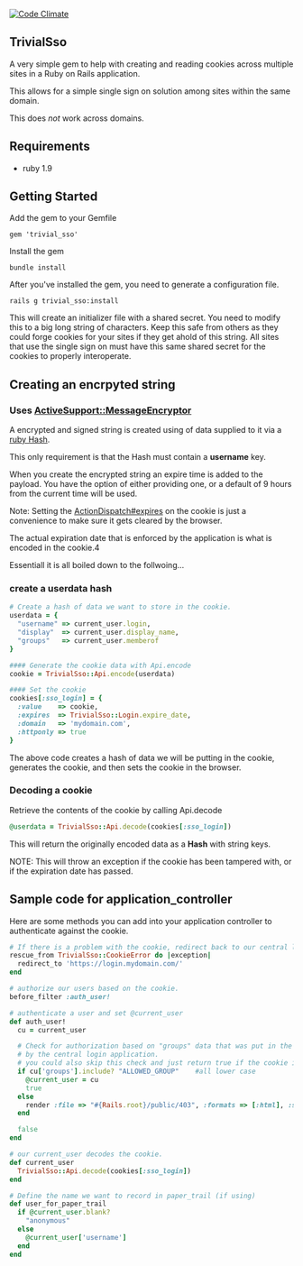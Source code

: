 [![Code Climate](https://codeclimate.com/github/nacengineer/trivialsso.png)](https://codeclimate.com/github/nacengineer/trivialsso)

## TrivialSso

A very simple gem to help with creating and reading cookies across multiple sites in a Ruby on Rails application.

This allows for a simple single sign on solution among sites within the same domain.

This does *not* work across domains.

## Requirements

- ruby 1.9

## Getting Started

Add the gem to your Gemfile

    gem 'trivial_sso'

Install the gem

    bundle install

After you've installed the gem, you need to generate a configuration file.

    rails g trivial_sso:install

This will create an initializer file with a shared secret. You need to modify this to a big long string of characters. Keep this safe from others as they could forge cookies for your sites if they get ahold of this string. All sites that use the single sign on must have this same shared secret for the cookies to properly interoperate.

## Creating an encrpyted string
### Uses [ActiveSupport::MessageEncryptor](http://api.rubyonrails.org/classes/ActiveSupport/MessageEncryptor.html)

A encrypted and signed string is created using of data supplied to it via a [ruby Hash](http://www.ruby-doc.org/core-2.0/Hash.html).

This only requirement is that the Hash must contain a **username** key.

When you create the encrypted string an expire time is added to the payload. You have the option of either providing one, or a default of 9 hours from the current time will be used.

Note: Setting the [ActionDispatch#expires](http://api.rubyonrails.org/classes/ActionDispatch/Cookies.html) on the cookie is just a convenience to make sure it gets cleared by the browser.

The actual expiration date that is enforced by the application  is what is encoded in the cookie.4

Essentiall it is all boiled down to the follwoing...

### create a userdata hash

```ruby
# Create a hash of data we want to store in the cookie.
userdata = {
  "username" => current_user.login,
  "display"  => current_user.display_name,
  "groups"   => current_user.memberof
}

#### Generate the cookie data with Api.encode
cookie = TrivialSso::Api.encode(userdata)

#### Set the cookie
cookies[:sso_login] = {
  :value    => cookie,
  :expires  => TrivialSso::Login.expire_date,
  :domain   => 'mydomain.com',
  :httponly => true
}
```

The above code creates a hash of data we will be putting in the cookie, generates the cookie, and then sets the cookie in the browser.

### Decoding a cookie

Retrieve the contents of the cookie by calling Api.decode

```ruby
@userdata = TrivialSso::Api.decode(cookies[:sso_login])
```

This will return the originally encoded data as a __Hash__ with string keys.

NOTE: This will throw an exception if the cookie has been tampered with, or if the expiration date has passed.

## Sample code for application_controller

Here are some methods you can add into your application controller to authenticate against the cookie.

```ruby
# If there is a problem with the cookie, redirect back to our central login server.
rescue_from TrivialSso::CookieError do |exception|
  redirect_to 'https://login.mydomain.com/'
end

# authorize our users based on the cookie.
before_filter :auth_user!

# authenticate a user and set @current_user
def auth_user!
  cu = current_user

  # Check for authorization based on "groups" data that was put in the cookie
  # by the central login application.
  # you could also skip this check and just return true if the cookie is valid.
  if cu['groups'].include? "ALLOWED_GROUP"    #all lower case
    @current_user = cu
    true
  else
    render :file => "#{Rails.root}/public/403", :formats => [:html], :status => 403, :layout => false
  end

  false
end

# our current_user decodes the cookie.
def current_user
  TrivialSso::Api.decode(cookies[:sso_login])
end

# Define the name we want to record in paper_trail (if using)
def user_for_paper_trail
  if @current_user.blank?
    "anonymous"
  else
    @current_user['username']
  end
end
```
